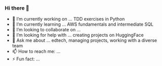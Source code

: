 ### Hi there 👋


- 🔭 I’m currently working on ... TDD exercises in Python
- 🌱 I’m currently learning ... AWS fundamentals and intermediate SQL
- 👯 I’m looking to collaborate on ...
- 🤔 I’m looking for help with ... creating projects on HuggingFace
- 💬 Ask me about ... edtech, managing projects, working with a diverse team
- 📫 How to reach me: ... 
- ⚡ Fun fact: ... 
